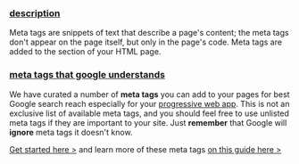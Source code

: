 ### [description]()

Meta tags are snippets of text that describe a page's content; the meta tags don't appear on the page itself, 
but only in the page's code. Meta tags are added to the **<head>** section of your HTML page.

### [meta tags that google understands](https://support.google.com/webmasters/answer/79812?hl=en&ref_topic=4617741)

We have curated a number of **meta tags** you can add to your pages for best Google search reach especially for your
[progressive web app](). This is not an exclusive list of available meta tags, and you should feel free to use unlisted 
meta tags if they are important to your site. Just **remember** that Google will **ignore** meta tags it doesn't know.

[Get started here >](https://github.com/mayeedwin/pwafire/blob/master/resources/meta-data/src/index.html) and learn more of
these meta tags [on this guide here >](https://support.google.com/webmasters/answer/79812?hl=en&ref_topic=4617741)
